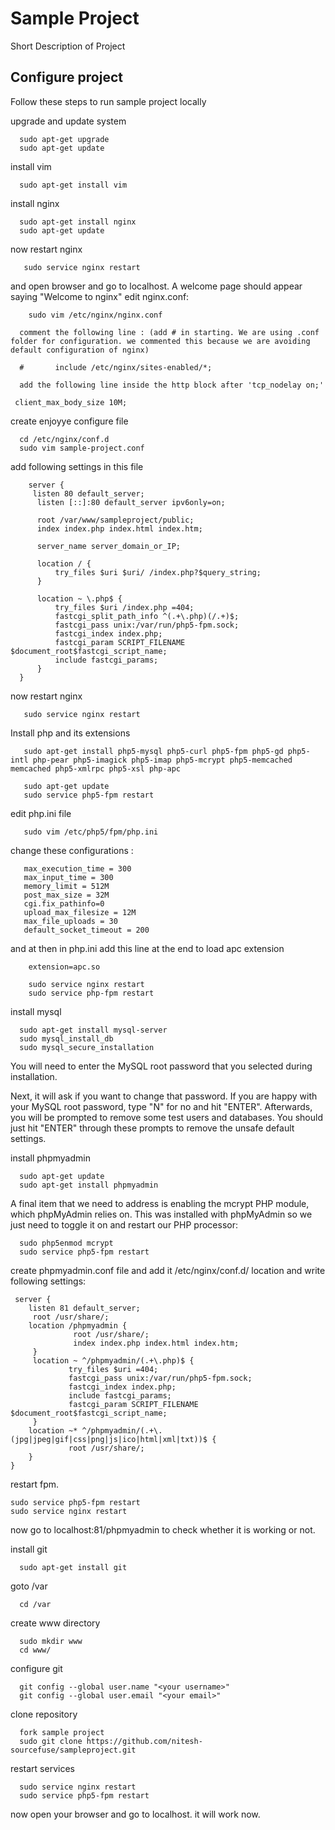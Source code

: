 Sample Project
========
Short Description of Project

Configure project
------------------------
Follow these steps to run sample project locally

upgrade and update system

      sudo apt-get upgrade
      sudo apt-get update

install vim
 
      sudo apt-get install vim

install nginx

      sudo apt-get install nginx
      sudo apt-get update

now restart nginx 

       sudo service nginx restart

and open browser and go to localhost. A welcome page should appear saying "Welcome to nginx"
edit nginx.conf:

        sudo vim /etc/nginx/nginx.conf
      
      comment the following line : (add # in starting. We are using .conf folder for configuration. we commented this because we are avoiding default configuration of nginx)

      #       include /etc/nginx/sites-enabled/*;
    
      add the following line inside the http block after 'tcp_nodelay on;'

	 client_max_body_size 10M;
         
create enjoyye configure file
     
      cd /etc/nginx/conf.d
      sudo vim sample-project.conf

add following settings in this file

        server {
         listen 80 default_server;
          listen [::]:80 default_server ipv6only=on;

          root /var/www/sampleproject/public;
          index index.php index.html index.htm;

          server_name server_domain_or_IP;

          location / {
              try_files $uri $uri/ /index.php?$query_string;
          }

          location ~ \.php$ {
              try_files $uri /index.php =404;
              fastcgi_split_path_info ^(.+\.php)(/.+)$;
              fastcgi_pass unix:/var/run/php5-fpm.sock;
              fastcgi_index index.php;
              fastcgi_param SCRIPT_FILENAME $document_root$fastcgi_script_name;
              include fastcgi_params;
          }
      }


now restart nginx 

       sudo service nginx restart


Install php and its extensions
     
       sudo apt-get install php5-mysql php5-curl php5-fpm php5-gd php5-intl php-pear php5-imagick php5-imap php5-mcrypt php5-memcached memcached php5-xmlrpc php5-xsl php-apc
       
       sudo apt-get update
       sudo service php5-fpm restart

        
edit php.ini file

       sudo vim /etc/php5/fpm/php.ini

change these configurations :

       max_execution_time = 300
       max_input_time = 300 
       memory_limit = 512M
       post_max_size = 32M
       cgi.fix_pathinfo=0
       upload_max_filesize = 12M
       max_file_uploads = 30
       default_socket_timeout = 200

and at then in php.ini add this line at the end to load apc extension
       
        extension=apc.so

        sudo service nginx restart
        sudo service php-fpm restart


install mysql 

      sudo apt-get install mysql-server
      sudo mysql_install_db
      sudo mysql_secure_installation

You will need to enter the MySQL root password that you selected during installation.

Next, it will ask if you want to change that password. If you are happy with your MySQL root password, type "N" for no and hit "ENTER". Afterwards, you will be prompted to remove some test users and databases. You should just hit "ENTER" through these prompts to remove the unsafe default settings.


install phpmyadmin 
     
      sudo apt-get update
      sudo apt-get install phpmyadmin

A final item that we need to address is enabling the mcrypt PHP module, which phpMyAdmin relies on. This was installed with phpMyAdmin so we just need to toggle it on and restart our PHP processor:

      sudo php5enmod mcrypt
      sudo service php5-fpm restart

create phpmyadmin.conf file and add it /etc/nginx/conf.d/ location and write following settings:
     
     server {
        listen 81 default_server;
         root /usr/share/;
        location /phpmyadmin {
                  root /usr/share/;
                  index index.php index.html index.htm;
         }
         location ~ ^/phpmyadmin/(.+\.php)$ {
                 try_files $uri =404;
                 fastcgi_pass unix:/var/run/php5-fpm.sock;
                 fastcgi_index index.php;
                 include fastcgi_params;
                 fastcgi_param SCRIPT_FILENAME $document_root$fastcgi_script_name;
         }
        location ~* ^/phpmyadmin/(.+\.(jpg|jpeg|gif|css|png|js|ico|html|xml|txt))$ {
                 root /usr/share/;
        }
    }
   

restart fpm. 
   
    sudo service php5-fpm restart
    sudo service nginx restart
  
now go to localhost:81/phpmyadmin to check whether it is working or not.

install git        
    
      sudo apt-get install git

goto /var
   
      cd /var
  
create www directory    
      
      sudo mkdir www
      cd www/

configure git

      git config --global user.name "<your username>"
      git config --global user.email "<your email>"

clone repository
	
      fork sample project	
      sudo git clone https://github.com/nitesh-sourcefuse/sampleproject.git

restart services

      sudo service nginx restart
      sudo service php5-fpm restart      


now open your browser and go to localhost. it will work now.